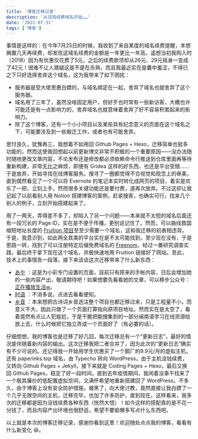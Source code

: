 ```yaml
---
title: '博客迁移记录'
description: '从没钱续费域名开始……'
date: '2021-07-31'
tags: ['博客']
---
```

事情是这样的：在今年7月25日的时候，我收到了来自某度的域名续费提醒，本想搁置几天再续费，却发现这域名续费的金额是一年更比一年高，遥想当初我购入时（2018）因为有优惠仅花费了5元，之后的续费款项却从26元、29元摇身一变成了42元！很难不让人猜疑这是不是在杀熟，而且我最近实在是囊中羞涩，不得已之下只好选择舍弃这个域名，这为我带来了如下困扰：

- 服务器是受大佬恩惠白嫖的，与域名绑定在一起，舍弃了域名也就舍弃了这个服务器。
- 域名用了三年了，虽然没啥固定用户，但好歹也时常有一些新访客，大概也许可能还是有一点影响力的，舍弃域名也就意味着舍弃了好不容易积累起来的影响力。
- 除了这个博客，还有一个小小项目以及某些具有纪念意义的页面在这个域名之下，可能要涉及到一些搬迁工作，或者也有可能舍弃。

思忖良久，犹豫再三，我想着不如用回 Github Pages + Hexo，迁移简单也挺多功能的，然而这使我回想起以前更新博文非常不积极的一个重要原因——没办法随时随地更改文章内容，不论发布还是修改都必须依赖命令行推送到仓库里面再等待重新构建，非常无比之麻烦，即便有 Gridea 这样的好东西，也还是平台受限……于是放弃，开始寻找在线博客服务。搜寻了一圈都觉得不合视觉和观念上的审美，直到偶然看见了一个可以将 Evernote 的笔记本实时转化成网页的项目，着实是欢乐了一把，立刻上手，然而很多关键功能还是要付费，遂再次放弃。不过这却让我记起了以前看别人用 Notion 搭建博客的案例，赶紧搜索，也确实可行，找来几个别人的例子，立刻开始搭建起来了。

用了一两天，弄得差不多了，却陷入了另一个问题——本来就不太短的域名后面还有一段冗长的 Page ID，实在是不便于传播，更别说记住了。然而，可以曲线救国缩短地址长度的 [Fruition 项目](https://fruitionsite.com/)至至少需要一个域名，这和我迁移的初衷相违背。于是，我意识到，如此两全其美的平台实在是不太可能找到，至少现在没有，于是思路一转，找到了可以注册特定后缀免费域名的 [Freenom](https://my.freenom.com)，经过一番研究调查实践，最后终于拿下现在这个域名，并极快速地用 Fruition 链接好了网站。至此，技术上的事情告一段落，接下来谈谈这次迁移带来了什么新东西：

- [あや](https://www.notion.so/f6ead92419b84e4480f1c86d8ab3d7c8) ：这是为小彩专门设置的页面，目前只有原来的手帐内容，日后会增加她的一些内容产出，敬请期待吧！如果想要先看看她的文章，可以移步公众号：[正在播放生活w](https://cdn.jsdelivr.net/gh/cilunga1024/ifpkw@master/article/aya-no-subscription.jpg)。 
- [时语](https://www.notion.so/527c87ef88694ffb919fd785048d12bf) ：不消多说，点进去看看便知。
- [乡音](https://www.notion.so/ee53750c5dc14b44aaafafbef9f6fad5) ：本来想把古诗词乡音选注整个项目也都迁移过来，只是工程量不小，而意义不大，因此只做了一个页面打算指向原项目地址。然而实在是太空了，看着竟然有点让人犯尴尬，于是干脆把能搜集到的一部分闽南语学习在线资源给放上去，什么时候把它独立弄成一个页面好了（有必要的话）。

仔细想想，我的博客也是迁移了好几回，每次迁移总有一个“更新日志”，最好的情况是伴随着新内容的输出。这次迁移我把二者合并了，因为此次的“更新日志”确实有不少可说的。还记得我一开始用学生优惠买了一个鹅厂的9.9元/月的虚拟主机，还有 paperinks.top 域名，由 Typecho 转向 WordPress，由于主机没钱续费，又转向 Github Pages + Jekyll，接下来就是 Coding Pages + Hexo，最后又换回 Github Pages，稳定了好一段时间。直到去年疫情期间，我闲着没事干找来了一个极其廉价的低配置虚拟空间，又满怀希望地重新搭建回了 WordPress。不多久，由于博客上没有安全防护措施，被黑了，向大佬讨教，竟然直接让我白嫖了一个几乎无限空间的主机，迁移完毕，也加了许多防护，直到现在。这样看来，我多次的迁移都是因为没钱续费各种东西（恍然大悟）！如今这样的搭配真的是不花一分钱了，而且内容产出环境也很舒适，希望不要偷懒多写点什么东西吧。

以上就是本次的博客迁移记录，感谢你看到这里！欢迎随处点点我的博客，看看有什么新变化 😆。